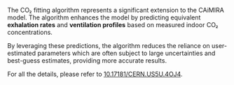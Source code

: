 The CO₂ fitting algorithm represents a significant extension to the CAiMIRA model. The algorithm enhances the model by predicting equivalent **exhalation rates** and **ventilation profiles** based on measured indoor CO₂ concentrations. 

By leveraging these predictions, the algorithm reduces the reliance on user-estimated parameters which are often subject to large uncertainties and best-guess estimates, providing more accurate results.

For all the details, please refer to [10.17181/CERN.US5U.4OJ4](https://cds.cern.ch/record/2898100).